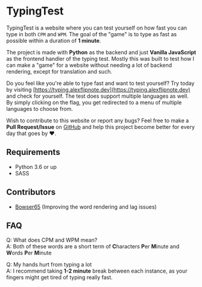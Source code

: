 # TypingTest
TypingTest is a website where you can test yourself on how fast you can type in both `CPM` and `WPM`. The goal of the "game" is to type as fast as possible within a duration of **1 minute**.

The project is made with **Python** as the backend and just **Vanilla JavaScript** as the frontend handler of the typing test. Mostly this was built to test how I can make a "game" for a website without needing a lot of backend rendering, except for translation and such.

Do you feel like you're able to type fast and want to test yourself? Try today by visiting [https://typing.alexflipnote.dev](https://typing.alexflipnote.dev) and check for yourself. The test does support multiple languages as well. By simply clicking on the flag, you get redirected to a menu of multiple languages to choose from.

Wish to contribute to this website or report any bugs? Feel free to make a **Pull Request/Issue** on [GitHub](https://github.com/AlexFlipnote/TypingTest) and help this project become better for every day that goes by ❤.

## Requirements
- Python 3.6 or up
- SASS

## Contributors
- [Bowser65](https://github.com/Bowser65) (Improving the word rendering and lag issues)

## FAQ
Q: What does CPM and WPM mean?<br>
A: Both of these words are a short term of **C**haracters **P**er **M**inute and **W**ords **P**er **M**inute

Q: My hands hurt from typing a lot<br>
A: I recommend taking **1-2 minute** break between each instance, as your fingers might get tired of typing really fast.

